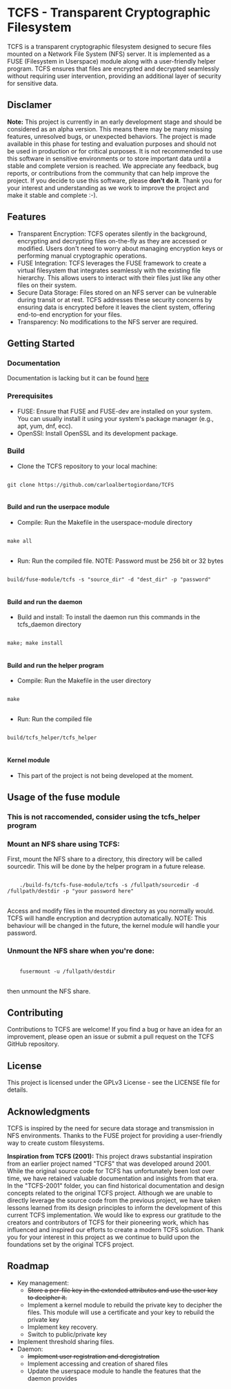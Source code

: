 # TCFS - Transparent Cryptographic Filesystem
TCFS is a transparent cryptographic filesystem designed to secure files mounted on a 
Network File System (NFS) server. It is implemented as a FUSE (Filesystem in Userspace)
module along with a user-friendly helper program. TCFS ensures that files are encrypted 
and decrypted seamlessly without requiring user intervention, providing an additional 
layer of security for sensitive data.

## Disclamer

**Note:** This project is currently in an early development stage and should be considered
as an alpha version. This means there may be many missing features, unresolved bugs,
or unexpected behaviors. The project is made available in this phase for testing and
evaluation purposes and should not be used in production or for critical purposes.
It is not recommended to use this software in sensitive environments or to store
important data until a stable and complete version is reached. We appreciate any feedback,
bug reports, or contributions from the community that can help improve the project. 
If you decide to use this software, please **don't do it**.
Thank you for your interest and understanding as we work to improve the project and make 
it stable and complete :-).

## Features
- Transparent Encryption: TCFS operates silently in the background, encrypting and 
decrypting files on-the-fly as they are accessed or modified. Users don't need to worry
about managing encryption keys or performing manual cryptographic operations.
- FUSE Integration: TCFS leverages the FUSE framework to create a virtual filesystem that
integrates seamlessly with the existing file hierarchy. This allows users to interact 
with their files just like any other files on their system.
- Secure Data Storage: Files stored on an NFS server can be vulnerable during transit or
at rest. TCFS addresses these security concerns by ensuring data is encrypted before it leaves the client system, offering end-to-end encryption for your files.
- Transparency: No modifications to the NFS server are required.

## Getting Started
### Documentation
Documentation is lacking but it can be found [here](https://carloalbertogiordano.github.io/TCFS/)
### Prerequisites
- FUSE: Ensure that FUSE and FUSE-dev are installed on your system. You can usually install it using
your system's package manager (e.g., apt, yum, dnf, ecc).
- OpenSSl: Install OpenSSL and its development package.
### Build
- Clone the TCFS repository to your local machine:
<pre>
<code>
git clone https://github.com/carloalbertogiordano/TCFS
</code>
</pre>
#### Build and run the userpace module
- Compile: Run the Makefile in the userspace-module directory
<pre>
<code>
make all
</code>
</pre>
- Run: Run the compiled file. NOTE: Password must be 256 bit or 32 bytes 
<pre>
<code>
build/fuse-module/tcfs -s "source_dir" -d "dest_dir" -p "password"
</code>
</pre>

#### Build and run the daemon
- Build and install: To install the daemon run this commands in the tcfs_daemon directory
<pre>
<code>
make; make install
</code>
</pre>

#### Build and run the helper program
- Compile: Run the Makefile in the user directory
<pre>
<code>
make
</code>
</pre>
- Run: Run the compiled file
<pre>
<code>
build/tcfs_helper/tcfs_helper
</code>
</pre>

#### Kernel module
- This part of the project is not being developed at the moment.

## Usage of the fuse module
### This is not raccomended, consider using the tcfs_helper program
### Mount an NFS share using TCFS:
First, mount the NFS share to a directory, this directory will be called sourcedir.
This will be done by the helper program in a future release.
<pre>
<code>
    ./build-fs/tcfs-fuse-module/tcfs -s /fullpath/sourcedir -d /fullpath/destdir -p "your password here"
</code>
</pre>
Access and modify files in the mounted directory as you normally would. TCFS will handle 
encryption and decryption automatically. NOTE: This behaviour will be changed in the future, the kernel
module will handle your password.

### Unmount the NFS share when you're done:
<pre>
<code>
    fusermount -u /fullpath/destdir
</code>
</pre>
then unmount the NFS share.


## Contributing
Contributions to TCFS are welcome! If you find a bug or have an idea for an improvement,
please open an issue or submit a pull request on the TCFS GitHub repository.

## License
This project is licensed under the GPLv3 License - see the LICENSE file for details.

## Acknowledgments
TCFS is inspired by the need for secure data storage and transmission in NFS environments.
Thanks to the FUSE project for providing a user-friendly way to create custom filesystems.

**Inspiration from TCFS (2001):** This project draws substantial inspiration from an 
earlier project named "TCFS" that was developed around 2001. While the original source code
for TCFS has unfortunately been lost over time, we have retained valuable documentation 
and insights from that era. In the "TCFS-2001" folder, you can find historical 
documentation and design concepts related to the original TCFS project. Although we are 
unable to directly leverage the source code from the previous project, we have taken 
lessons learned from its design principles to inform the development of this current
TCFS implementation. We would like to express our gratitude to the creators and 
contributors of TCFS for their pioneering work, which has influenced and inspired our 
efforts to create a modern TCFS solution. Thank you for your interest in this project 
as we continue to build upon the foundations set by the original TCFS project.

## Roadmap
- Key management:
  - ~~Store a per-file key in the extended attributes and use the user key to decipher it.~~
  - Implement a kernel module to rebuild the private key to decipher the files. This module will use a certificate and your key to rebuild the private key
  - Implement key recovery.
  - Switch to public/private key
- Implement threshold sharing files.
- Daemon:
  - ~~Implement user registration and deregistration~~
  - Implement accessing and creation of shared files
  - Update the userspace module to handle the features that the daemon provides 
